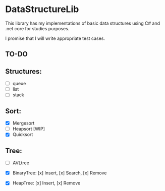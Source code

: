 # DataStructureLib
This library has my implementations of basic data structures using C# and .net core for studies purposes.

I promise that I will write appropriate test cases.

## TO-DO

## Structures:
* [ ] queue
* [ ] list
* [ ] stack

## Sort:
* [x] Mergesort
* [ ] Heapsort [WIP]
* [x] Quicksort

## Tree:
* [ ] AVLtree
* [x] BinaryTree: [x] Insert, [x] Search, [x] Remove
* [x] HeapTree: [x] Insert, [x] Remove


